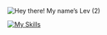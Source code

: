 ![Hey there! My name’s Lev  (2)](https://github.com/user-attachments/assets/a917eee2-56e7-400b-8d65-e7f5af7e6591)

[![My Skills](https://skillicons.dev/icons?i=ts,react,nodejs,npm,tailwind,vite,vercel,figma)](https://skillicons.dev)


